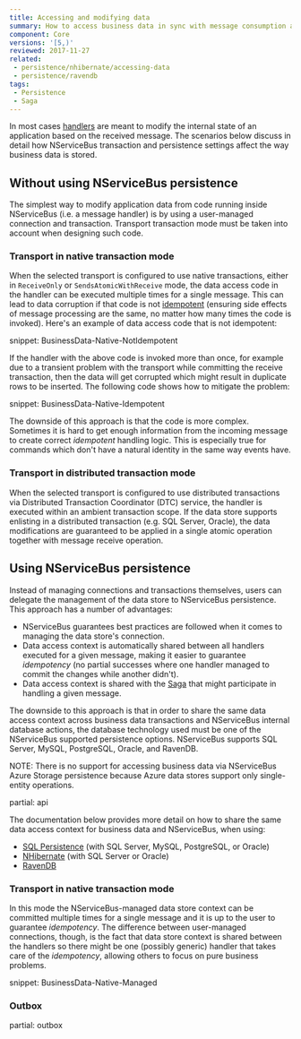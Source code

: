 ```yaml
---
title: Accessing and modifying data
summary: How to access business data in sync with message consumption and modifications to NServiceBus-controlled data.
component: Core
versions: '[5,)'
reviewed: 2017-11-27
related:
 - persistence/nhibernate/accessing-data
 - persistence/ravendb
tags:
 - Persistence
 - Saga
---
```


In most cases [handlers](/nservicebus/handlers/) are meant to modify the internal state of an application based on the received message. The scenarios below discuss in detail how NServiceBus transaction and persistence settings affect the way business data is stored.


## Without using NServiceBus persistence

The simplest way to modify application data from code running inside NServiceBus (i.e. a message handler) is by using a user-managed connection and transaction. Transport transaction mode must be taken into account when designing such code.


### Transport in native transaction mode

When the selected transport is configured to use native transactions, either in `ReceiveOnly` or `SendsAtomicWithReceive` mode, the data access code in the handler can be executed multiple times for a single message. This can lead to data corruption if that code is not [idempotent](http://www.enterpriseintegrationpatterns.com/patterns/messaging/IdempotentReceiver.html) (ensuring side effects of message processing are the same, no matter how many times the code is invoked). Here's an example of data access code that is not idempotent:

snippet: BusinessData-Native-NotIdempotent

If the handler with the above code is invoked more than once, for example due to a transient problem with the transport while committing the receive transaction, then the data will get corrupted which might result in duplicate rows to be inserted. The following code shows how to mitigate the problem:

snippet: BusinessData-Native-Idempotent

The downside of this approach is that the code is more complex. Sometimes it is hard to get enough information from the incoming message to create correct *idempotent* handling logic. This is especially true for commands which don't have a natural identity in the same way events have.


### Transport in distributed transaction mode

When the selected transport is configured to use distributed transactions via Distributed Transaction Coordinator (DTC) service, the handler is executed within an ambient transaction scope. If the data store supports enlisting in a distributed transaction (e.g. SQL Server, Oracle), the data modifications are guaranteed to be applied in a single atomic operation together with message receive operation.


## Using NServiceBus persistence

Instead of managing connections and transactions themselves, users can delegate the management of the data store to NServiceBus persistence. This approach has a number of advantages:

 * NServiceBus guarantees best practices are followed when it comes to managing the data store's connection.
 * Data access context is automatically shared between all handlers executed for a given message, making it easier to guarantee *idempotency* (no partial successes where one handler managed to commit the changes while another didn't).
 * Data access context is shared with the [Saga](/nservicebus/sagas) that might participate in handling a given message.

The downside to this approach is that in order to share the same data access context across business data transactions and NServiceBus internal database actions, the database technology used must be one of the NServiceBus supported persistence options. NServiceBus supports SQL Server, MySQL, PostgreSQL, Oracle, and RavenDB.

NOTE: There is no support for accessing business data via NServiceBus Azure Storage persistence because Azure data stores support only single-entity operations.

partial: api

The documentation below provides more detail on how to share the same data access context for business data and NServiceBus, when using:

 * [SQL Persistence](/persistence/sql/accessing-data.md) (with SQL Server, MySQL, PostgreSQL, or Oracle)
 * [NHibernate](/persistence/nhibernate/accessing-data.md) (with SQL Server or Oracle)
 * [RavenDB](/persistence/ravendb/#shared-session)


### Transport in native transaction mode

In this mode the NServiceBus-managed data store context can be committed multiple times for a single message and it is up to the user to guarantee *idempotency*. The difference between user-managed connections, though, is the fact that data store context is shared between the handlers so there might be one (possibly generic) handler that takes care of the *idempotency*, allowing others to focus on pure business problems.

snippet: BusinessData-Native-Managed


### Outbox

partial: outbox
